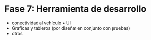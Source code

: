 # Fase 7: Herramienta de desarrollo

* conectividad al vehículo • UI
* Graficas y tableros (por diseñar en conjunto con pruebas)
* otros
